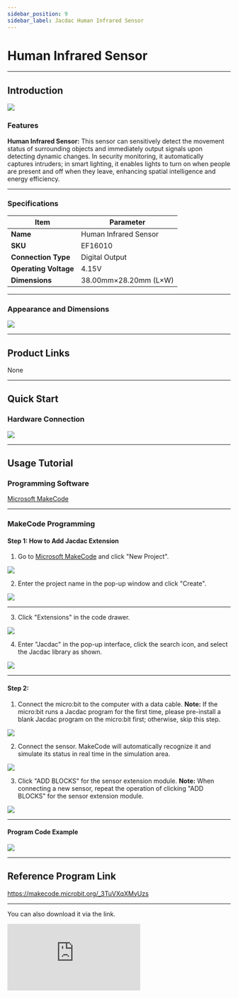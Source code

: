 ```yaml
---
sidebar_position: 9
sidebar_label: Jacdac Human Infrared Sensor
---
```


# Human Infrared Sensor

---
## Introduction

![](https://wiki-media-ef.oss-cn-hongkong.aliyuncs.com/docs/microbit/sensor/jacdac-sensors/jacdac-motion-sensor-01-02.png)

### Features

**Human Infrared Sensor:** This sensor can sensitively detect the movement status of surrounding objects and immediately output signals upon detecting dynamic changes. In security monitoring, it automatically captures intruders; in smart lighting, it enables lights to turn on when people are present and off when they leave, enhancing spatial intelligence and energy efficiency.

---
### Specifications

| Item                  | Parameter             |
|---|---|
| **Name**              | Human Infrared Sensor |
| **SKU**               | EF16010               |
| **Connection Type**   | Digital Output        |
| **Operating Voltage** | 4.15V                 |
| **Dimensions**        | 38.00mm×28.20mm (L×W) |

---
### Appearance and Dimensions

![](https://wiki-media-ef.oss-cn-hongkong.aliyuncs.com/docs/microbit/sensor/jacdac-sensors/jacdac-motion-sensor-01.png)

---

## Product Links

None

------

## Quick Start

### Hardware Connection

![](https://wiki-media-ef.oss-cn-hongkong.aliyuncs.com/docs/microbit/sensor/jacdac-sensors/jacdac-motion-sensor-01-01.png)

---
## Usage Tutorial

### Programming Software

[Microsoft MakeCode](https://makecode.microbit.org/#)

------

### MakeCode Programming

#### Step 1: How to Add Jacdac Extension

1. Go to [Microsoft MakeCode](https://makecode.microbit.org/#) and click "New Project".

![](https://wiki-media-ef.oss-cn-hongkong.aliyuncs.com/docs/microbit/building-blocks/microbit-space-science-kit/images/microbit-space-science-kit-case01-07.png)

2. Enter the project name in the pop-up window and click "Create".

![](https://wiki-media-ef.oss-cn-hongkong.aliyuncs.com/docs/microbit/building-blocks/microbit-space-science-kit/images/microbit-space-science-kit-case01-11.png)

---
3. Click "Extensions" in the code drawer.

![](https://wiki-media-ef.oss-cn-hongkong.aliyuncs.com/docs/microbit/building-blocks/microbit-space-science-kit/images/microbit-space-science-kit-case01-09.png)

4. Enter "Jacdac" in the pop-up interface, click the search icon, and select the Jacdac library as shown.

![](https://wiki-media-ef.oss-cn-hongkong.aliyuncs.com/docs/microbit/getting-started/microbit-jacdac-smartexploration-kit/images/Step%20Diagram/jacdac-smart-exploration-kit-3.png)

---
#### Step 2:

1. Connect the micro:bit to the computer with a data cable.
   **Note:** If the micro:bit runs a Jacdac program for the first time, please pre-install a blank Jacdac program on the micro:bit first; otherwise, skip this step.

![](https://wiki-media-ef.oss-cn-hongkong.aliyuncs.com/docs/microbit/getting-started/microbit-jacdac-smartexploration-kit/images/Step%20Diagram/jacdac-smart-exploration-kit-5.png)

2. Connect the sensor. MakeCode will automatically recognize it and simulate its status in real time in the simulation area.

![](https://wiki-media-ef.oss-cn-hongkong.aliyuncs.com/docs/microbit/getting-started/microbit-jacdac-smartexploration-kit/images/Step%20Diagram/1jacdac-smart-exploration-kit-6.png)

3. Click "ADD BLOCKS" for the sensor extension module.
   **Note:** When connecting a new sensor, repeat the operation of clicking "ADD BLOCKS" for the sensor extension module.

![](https://wiki-media-ef.oss-cn-hongkong.aliyuncs.com/docs/microbit/getting-started/microbit-jacdac-smartexploration-kit/images/Step%20Diagram/jacdac-smart-exploration-kit-7.png)

---
#### Program Code Example

![](https://wiki-media-ef.oss-cn-hongkong.aliyuncs.com/docs/microbit/sensor/jacdac-sensors/jacdac-motion-sensor-01-03.png)

---

## Reference Program Link


https://makecode.microbit.org/_3TuVXqXMyUzs

------



You can also download it via the link.

<div
    style={{
        position: 'relative',
        paddingBottom: '60%',
        overflow: 'hidden',
    }}
>
    <iframe
        src="https://makecode.microbit.org/_3TuVXqXMyUzs"
        frameborder="0"
        sandbox="allow-popups allow-forms allow-scripts allow-same-origin"
        style={{
            position: 'absolute',
            width: '100%',
            height: '100%',
        }}
    />
</div>
## Result

When the human infrared sensor detects human movement, the micro:bit displays "√"; otherwise, it displays "×".
